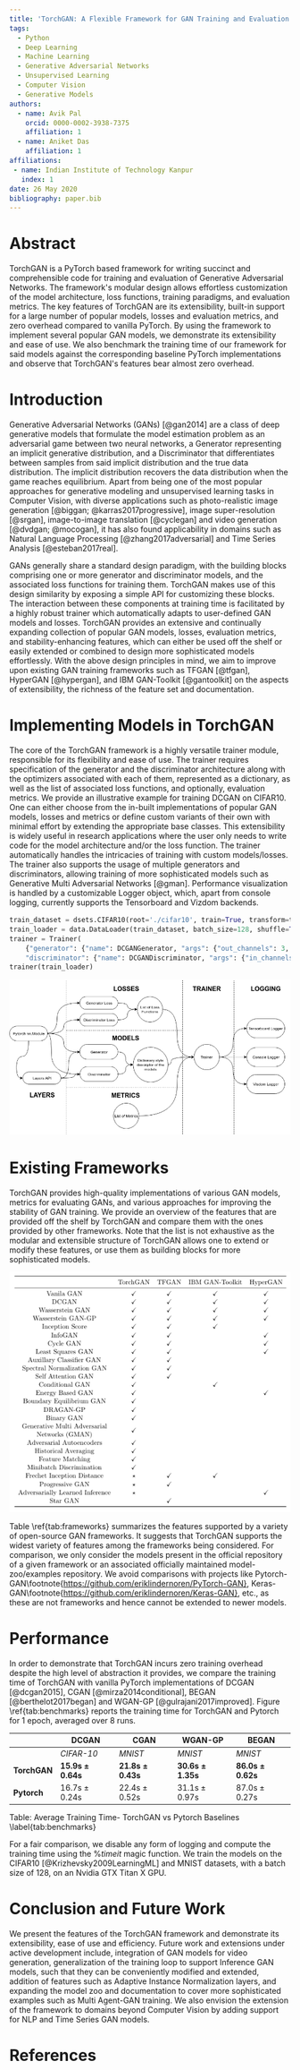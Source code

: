 ```yaml
---
title: 'TorchGAN: A Flexible Framework for GAN Training and Evaluation'
tags:
  - Python
  - Deep Learning
  - Machine Learning
  - Generative Adversarial Networks
  - Unsupervised Learning
  - Computer Vision
  - Generative Models
authors:
  - name: Avik Pal
    orcid: 0000-0002-3938-7375
    affiliation: 1
  - name: Aniket Das
    affiliation: 1
affiliations:
 - name: Indian Institute of Technology Kanpur
   index: 1
date: 26 May 2020
bibliography: paper.bib
---
```


# Abstract

TorchGAN is a PyTorch based framework for writing succinct and comprehensible code for training and evaluation of Generative Adversarial Networks. The framework's modular design allows effortless customization of the model architecture, loss functions, training paradigms, and evaluation metrics. The key features of TorchGAN are its extensibility, built-in support for a large number of popular models, losses and evaluation metrics, and zero overhead compared to vanilla PyTorch. By using the framework to implement several popular GAN models, we demonstrate its extensibility and ease of use. We also benchmark the training time of our framework for said models against the corresponding baseline PyTorch implementations and observe that TorchGAN's features bear almost zero overhead.

# Introduction

Generative Adversarial Networks (GANs) [@gan2014] are a class of deep generative models that formulate the model estimation problem as an adversarial game between two neural networks, a Generator representing an implicit generative distribution, and a Discriminator that differentiates between samples from said implicit distribution and the true data distribution. The implicit distribution recovers the data distribution when the game reaches equilibrium. Apart from being one of the most popular approaches for generative modeling and unsupervised learning tasks in Computer Vision, with diverse applications such as photo-realistic image generation [@biggan; @karras2017progressive], image super-resolution [@srgan], image-to-image translation [@cyclegan] and video generation [@dvdgan; @mocogan], it has also found applicability in domains such as Natural Language Processing [@zhang2017adversarial] and Time Series Analysis [@esteban2017real].

GANs generally share a standard design paradigm, with the building blocks comprising one or more generator and discriminator models, and the associated loss functions for training them. TorchGAN makes use of this design similarity by exposing a simple API for customizing these blocks. The interaction between these components at training time is facilitated by a highly robust trainer which automatically adapts to user-defined GAN models and losses. TorchGAN provides an extensive and continually expanding collection of popular GAN models, losses, evaluation metrics, and stability-enhancing features, which can either be used off the shelf or easily extended or combined to design more sophisticated models effortlessly. With the above design principles in mind, we aim to improve upon existing GAN training frameworks such as TFGAN [@tfgan], HyperGAN [@hypergan], and IBM GAN-Toolkit [@gantoolkit] on the aspects of extensibility, the richness of the feature set and documentation.

# Implementing Models in TorchGAN

The core of the TorchGAN framework is a highly versatile trainer module, responsible for its flexibility and ease of use. The trainer requires specification of the generator and the discriminator architecture along with the optimizers associated with each of them, represented as a dictionary, as well as the list of associated loss functions, and optionally, evaluation metrics.  We provide an illustrative example for training DCGAN on CIFAR10. One can either choose from the in-built implementations of popular GAN models, losses and metrics or define custom variants of their own with minimal effort by extending the appropriate base classes. This extensibility is widely useful in research applications where the user only needs to write code for the model architecture and/or the loss function. The trainer automatically handles the intricacies of training with custom models/losses. The trainer also supports the usage of multiple generators and discriminators, allowing training of more sophisticated models such as Generative Multi Adversarial Networks [@gman]. Performance visualization is handled by a customizable Logger object, which, apart from console logging, currently supports the Tensorboard and Vizdom backends.

```python
train_dataset = dsets.CIFAR10(root='./cifar10', train=True, transform=transforms.Compose([transforms.ToTensor(), transforms.Normalize(mean=(0.5, 0.5, 0.5), std=(0.5, 0.5, 0.5))]), download=True)
train_loader = data.DataLoader(train_dataset, batch_size=128, shuffle=True)
trainer = Trainer(
    {"generator": {"name": DCGANGenerator, "args": {"out_channels": 3, "step_channels": 16}, "optimizer": {"name": Adam, "args": {"lr": 0.0002, "betas": (0.5, 0.999)}}}, 
    "discriminator": {"name": DCGANDiscriminator, "args": {"in_channels": 3, "step_channels": 16}, "optimizer": {"name": Adam, "args": {"lr": 0.0002, "betas": (0.5, 0.999)}}}}, [MinimaxGeneratorLoss(), MinimaxDiscriminatorLoss()], sample_size=64, epochs=20)
trainer(train_loader)
```

![Overview of TorchGAN Design.\label{fig:tgan_design}](fig/TorchGAN_Design.png)

# Existing Frameworks

TorchGAN provides high-quality implementations of various GAN models, metrics for evaluating GANs, and various approaches for improving the stability of GAN training. We provide an overview of the features that are provided off the shelf by TorchGAN and compare them with the ones provided by other frameworks. Note that the list is not exhaustive as the modular and extensible structure of TorchGAN allows one to extend or modify these features, or use them as building blocks for more sophisticated models.

![Supported features of different frameowrks. Features officiallt supported are marked "$\checkmark$", under active development are marked "$\star$", and those currently unsupported are left blank.\label{tab:frameworks}](fig/features.png)

Table \ref{tab:frameworks} summarizes the features supported by a variety of open-source GAN frameworks. It suggests that TorchGAN supports the widest variety of features among the frameworks being considered. For comparison, we only consider the models present in the official repository of a given framework or an associated officially maintained model-zoo/examples repository. We avoid comparisons with projects like Pytorch-GAN\footnote{https://github.com/eriklindernoren/PyTorch-GAN}, Keras-GAN\footnote{https://github.com/eriklindernoren/Keras-GAN}, etc., as these are not frameworks and hence cannot be extended to newer models.

# Performance

In order to demonstrate that TorchGAN incurs zero training overhead despite the high level of abstraction it provides, we compare the training time of TorchGAN with vanilla PyTorch implementations of DCGAN [@dcgan2015], CGAN [@mirza2014conditional], BEGAN [@berthelot2017began] and WGAN-GP [@gulrajani2017improved]. Figure \ref{tab:benchmarks} reports the training time for TorchGAN and Pytorch for 1 epoch, averaged over 8 runs.

| | DCGAN | CGAN | WGAN-GP | BEGAN | 
|--|--|--|--|--|
| | *CIFAR-10* | *MNIST* | *MNIST* | *MNIST* |
| **TorchGAN** |**15.9s $\pm$ 0.64s**| **21.8s $\pm$ 0.43s**| **30.6s $\pm$ 1.35s**| **86.0s $\pm$ 0.62s** |
| **Pytorch** | 16.7s $\pm$ 0.24s| 22.4s $\pm$ 0.52s |31.1s $\pm$ 0.97s|87.0s $\pm$ 0.27s|

Table: Average Training Time- TorchGAN vs Pytorch Baselines \label{tab:benchmarks}

For a fair comparison, we disable any form of logging and compute the training time using the $\%timeit$ magic function. We train the models on the CIFAR10 [@Krizhevsky2009LearningML] and MNIST datasets, with a batch size of 128, on an Nvidia GTX Titan X GPU.

# Conclusion and Future Work

We present the features of the TorchGAN framework and demonstrate its extensibility, ease of use and efficiency.  Future work and extensions under active development include, integration of GAN models for video generation, generalization of the training loop to support Inference GAN models, such that they can be conveniently modified and extended, addition of features such as Adaptive Instance Normalization layers, and expanding the model zoo and documentation to cover more sophisticated examples such as Multi Agent-GAN training. We also envision the extension of the framework to domains beyond Computer Vision by adding support for NLP and Time Series GAN models.

# References
